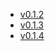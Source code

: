 - [v0.1.2](https://github.com/g5ostXa/hyprarch2/releases/tag/v0.1.2)
- [v0.1.3](https://github.com/g5ostXa/hyprarch2/releases/tag/v0.1.3)
- [v0.1.4](https://github.com/g5ostXa/hyprarch2/releases/tag/v0.1.4)
